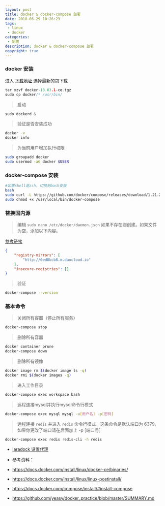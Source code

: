 ```yaml
---
layout: post
title: docker & docker-compose 部署
date: 2018-06-29 10:26:23
tags:
 - linux
 - docker
categories:
 - 配置
description: docker & docker-compose 部署
copyright: true
---
```


### docker 安装

进入 [下载地址](https://download.docker.com/linux/static/stable/x86_64/) 选择最新的包下载

```c
tar xzvf docker-18.03.1-ce.tgz
sudo cp docker/* /usr/bin/
```

> 启动

```c
sudo dockerd &
```

> 验证是否安装成功

```sh
docker -v
docker info
```
> 为当前用户增加执行权限

```sh
sudo groupadd docker
sudo usermod -aG docker $USER
```

### docker-compose 安装


```bash
#如果shell是zsh，切换到bash安装
bash
sudo curl -L https://github.com/docker/compose/releases/download/1.21.2/docker-compose-$(uname -s)-$(uname -m) -o /usr/local/bin/docker-compose
sudo chmod +x /usr/local/bin/docker-compose
```

### 替换国内源

> 编辑 `sudo nano /etc/docker/daemon.json` 如果不存在则创建。如果文件为空，添加以下内容。

[参考链接](http://guide.daocloud.io/dcs/daocloud-9153151.html)

```json
{
    "registry-mirrors": [
        "http://0ed8bcb8.m.daocloud.io"
    ],
    "insecure-registries": []
}
```


> 验证

```bash
docker-compose --version
```

### 基本命令

> 关闭所有容器（停止所有服务）

```bash
docker-compose stop
```

> 删除所有容器

```bash
docker container prune
docker-compose down
```

> 删除所有镜像

```bash
docker image rm $(docker image ls -q)
docker rmi $(docker images -q)
```

> 进入工作目录

```bash
docker-compose exec workspace bash
```

> 远程连接mysql并执行mysql命令行模式

```bash
docker-compose exec mysql mysql -u[用户名] -p[密码]
```

> 远程连接 `redis` 并进入 `redis` 命令行模式，这条命令是默认端口为 6379，如果你更改了端口请在后面加上 -p [端口号]

```bash
docker-compose exec redis redis-cli -h redis
```

+ [laradock 设置代理](https://github.com/laradock/laradock/issues/1315#issuecomment-380492758)

+ 参考资料：
+ https://docs.docker.com/install/linux/docker-ce/binaries/
+ https://docs.docker.com/install/linux/linux-postinstall/
+ https://docs.docker.com/compose/install/#install-compose
+ https://github.com/yeasy/docker_practice/blob/master/SUMMARY.md